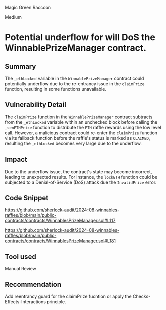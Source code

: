 Magic Green Raccoon

Medium

# Potential underflow for will DoS the WinnablePrizeManager contract.

## Summary

The `_ethLocked` variable in the `WinnablePrizeManager` contract could potentially underflow due to the re-entrancy issue in the `claimPrize` function, resulting in some functions unavailable.

## Vulnerability Detail

The `claimPrize` function in the `WinnablePrizeManager` contract subtracts from the `_ethLocked` variable within an unchecked block before calling the `_senETHPrize` function to distribute the `ETH` raffle rewards using the low level call. However, a malicious contract could re-enter the `claimPrize` function via its fallback function before the raffle's status is marked as `CLAIMED`, resulting the `_ethLocked` becomes very large due to the underflow.

## Impact

Due to the underflow issue, the contract's state may become incorrect, leading to unexpected results. For instance, the `lockETH` function could be subjected to a Denial-of-Service (DoS) attack due the `InvalidPrize` error.

## Code Snippet

https://github.com/sherlock-audit/2024-08-winnables-raffles/blob/main/public-contracts/contracts/WinnablesPrizeManager.sol#L117

https://github.com/sherlock-audit/2024-08-winnables-raffles/blob/main/public-contracts/contracts/WinnablesPrizeManager.sol#L181

## Tool used

Manual Review

## Recommendation

Add reentrancy guard for the claimPrize fucntion or apply the Checks-Effects-Interactions principle.